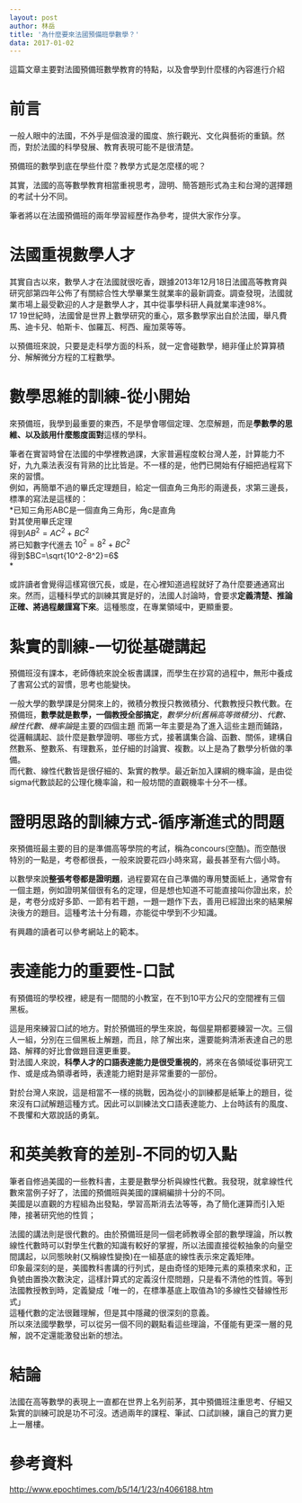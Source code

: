 ```yaml
---
layout: post
author: 林岳
title: '為什麼要來法國預備班學數學？'
data: 2017-01-02
---
```


這篇文章主要對法國預備班數學教育的特點，以及會學到什麼樣的內容進行介紹

前言
====

一般人眼中的法國，不外乎是個浪漫的國度、旅行觀光、文化與藝術的重鎮。然而，對於法國的科學發展、教育表現可能不是很清楚。

預備班的數學到底在學些什麼？教學方式是怎麼樣的呢？

其實，法國的高等數學教育相當重視思考，證明、簡答題形式為主和台灣的選擇題的考試十分不同。

筆者將以在法國預備班的兩年學習經歷作為參考，提供大家作分享。

法國重視數學人才
================

其實自古以來，數學人才在法國就很吃香，跟據2013年12月18日法國高等教育與研究部第四年公佈了有關綜合性大學畢業生就業率的最新調查。調查發現，法國就業市場上最受歡迎的人才是數學人才，其中從事學科研人員就業率達98%。\
17 19世紀時，法國曾是世界上數學研究的重心，眾多數學家出自於法國，舉凡費馬、迪卡兒、帕斯卡、伽羅瓦、柯西、龐加萊等等。

以預備班來說，只要是走科學方面的科系，就一定會碰數學，絕非僅止於算算積分、解解微分方程的工程數學。

數學思維的訓練-從小開始
=======================

來預備班，我學到最重要的東西，不是學會哪個定理、怎麼解題，而是**學數學的思維、以及該用什麼態度面對**這樣的學科。

筆者在實習時曾在法國的中學裡教過課，大家普遍程度較台灣人差，計算能力不好，九九乘法表沒有背熟的比比皆是。不一樣的是，他們已開始有仔細把過程寫下來的習慣。\
例如，再簡單不過的畢氏定理題目，給定一個直角三角形的兩邊長，求第三邊長，標準的寫法是這樣的：\
*已知三角形ABC是一個直角三角形，角c是直角\
對其使用畢氏定理\
得到$AB^2=AC^2+BC^2$\
將已知數字代進去 $10^2=8^2+BC^2$\
得到$BC=\sqrt{10^2-8^2}=6$\
*

或許讀者會覺得這樣寫很冗長，或是，在心裡知道過程就好了為什麼要通通寫出來。然而，這種科學式的訓練其實是好的，法國人討論時，會要求**定義清楚、推論正確、將過程嚴謹寫下來**。這種態度，在專業領域中，更顯重要。

紮實的訓練-一切從基礎講起
=========================

預備班沒有課本，老師傳統來說全板書講課，而學生在抄寫的過程中，無形中養成了書寫公式的習慣，思考也能變快。

一般大學的數學課是分開來上的，微積分教授只教微積分、代數教授只教代數。在預備班，**數學就是數學，一個教授全部搞定**，*數學分析(舊稱高等微積分)、代數、線性代數、機率論*是主要的四個主題
而第一年主要是為了進入這些主題而鋪路，從邏輯講起、談什麼是數學證明、哪些方式，接著講集合論、函數、關係，建構自然數系、整數系、有理數系，並仔細的討論實、複數。以上是為了數學分析做的準備。\
而代數、線性代數皆是很仔細的、紮實的教學。最近新加入課綱的機率論，是由從sigma代數談起的公理化機率論，和一般坊間的直觀機率十分不一樣。

證明思路的訓練方式-循序漸進式的問題
===================================

來預備班最主要的目的是準備高等學院的考試，稱為concours(空酷)。而空酷很特別的一點是，考卷都很長，一般來說要花四小時來寫，最長甚至有六個小時。

以數學來說**整張考卷都是證明題**，過程要寫在自己準備的專用雙面紙上，通常會有一個主題，例如證明某個很有名的定理，但是想也知道不可能直接叫你證出來，於是，考卷分成好多節、一節有若干題，一題一題作下去，善用已經證出來的結果解決後方的題目。這種考法十分有趣，亦能從中學到不少知識。

有興趣的讀者可以參考網站上的範本。

表達能力的重要性-口試
=====================

有預備班的學校裡，總是有一間間的小教室，在不到10平方公尺的空間裡有三個黑板。

這是用來練習口試的地方。對於預備班的學生來說，每個星期都要練習一次。三個人一組，分別在三個黑板上解題，而且，除了解出來，還要能夠清淅表達自己的思路、解釋的好比會做題目還更重要。\
對法國人來說，**科學人才的口語表達能力是很受重視的**，將來在各領域從事研究工作、或是成為領導者時，表達能力絕對是非常重要的一部份。

對於台灣人來說，這是相當不一樣的挑戰，因為從小的訓練都是紙筆上的題目，從來沒有口試解題這種方式。因此可以訓練法文口語表達能力、上台時該有的風度、不畏懼和大眾說話的勇氣。

和英美教育的差別-不同的切入點
=============================

筆者自修過美國的一些教科書，主要是數學分析與線性代數。我發現，就拿線性代數來當例子好了，法國的預備班與美國的課綱編排十分的不同。\
美國是以直觀的方程組為出發點，學習高斯消去法等等，為了簡化運算而引入矩陣，接著研究他的性質；

法國的講法則是很代數的。由於預備班是同一個老師教導全部的數學理論，所以教線性代數時可以對學生代數的知識有較好的掌握，所以法國直接從較抽象的向量空間講起，以同態映射(又稱線性變換)在一組基底的線性表示來定義矩陣。\
印象最深刻的是，美國教科書講的行列式，是由奇怪的矩陣元素的乘積來求和，正負號由置換次數決定，這樣計算式的定義沒什麼問題，只是看不清他的性質。等到法國教授教到時，定義變成「唯一的，在標準基底上取值為1的多線性交替線性形式」\
這種代數的定法很難理解，但是其中隱藏的很深刻的意義。\
所以來法國學數學，可以從另一個不同的觀點看這些理論，不僅能有更深一層的見解，說不定還能激發出新的想法。

結論
====

法國在高等數學的表現上一直都在世界上名列前茅，其中預備班注重思考、仔細又紮實的訓練可說是功不可沒。透過兩年的課程、筆試、口試訓練，讓自己的實力更上一層樓。

參考資料
========

http://www.epochtimes.com/b5/14/1/23/n4066188.htm
